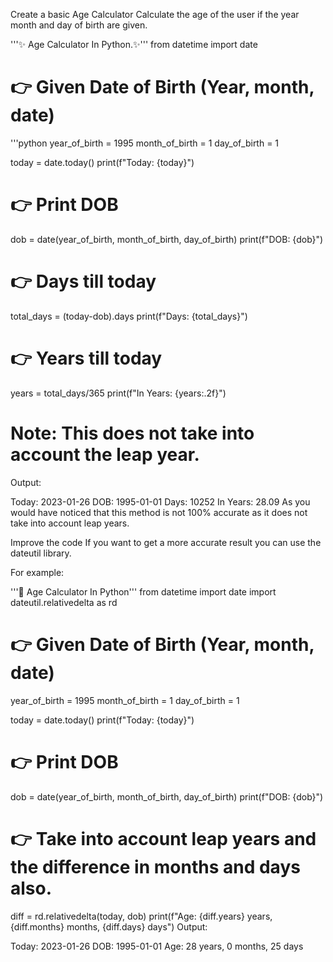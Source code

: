 Create a basic Age Calculator
Calculate the age of the user if the year month and day of birth are given.

'''✨ Age Calculator In Python.✨'''
from datetime import date

# 👉 Given Date of Birth (Year, month, date)

'''python
year_of_birth = 1995
month_of_birth = 1
day_of_birth = 1

today = date.today()
print(f"Today: {today}")

# 👉 Print DOB
dob = date(year_of_birth, month_of_birth, day_of_birth)
print(f"DOB: {dob}")

# 👉 Days till today
total_days = (today-dob).days
print(f"Days: {total_days}")

# 👉 Years till today
years = total_days/365
print(f"In Years: {years:.2f}")

# Note: This does not take into account the leap year.
Output:

Today: 2023-01-26
DOB: 1995-01-01
Days: 10252
In Years: 28.09
As you would have noticed that this method is not 100% accurate as it does not take into account leap years.

Improve the code
If you want to get a more accurate result you can use the dateutil library.

For example:

'''🚀 Age Calculator In Python'''
from datetime import date
import dateutil.relativedelta as rd

# 👉 Given Date of Birth (Year, month, date)
year_of_birth = 1995
month_of_birth = 1
day_of_birth = 1

today = date.today()
print(f"Today: {today}")

# 👉 Print DOB
dob = date(year_of_birth, month_of_birth, day_of_birth)
print(f"DOB: {dob}")

# 👉 Take into account leap years and the difference in months and days also.
diff = rd.relativedelta(today, dob)
print(f"Age: {diff.years} years, {diff.months} months, {diff.days} days")
Output:

Today: 2023-01-26
DOB: 1995-01-01
Age: 28 years, 0 months, 25 days
